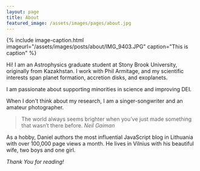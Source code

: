 ```yaml
---
layout: page
title: About
featured_image: /assets/images/pages/about.jpg
---
```


{% include image-caption.html imageurl="/assets/images/posts/about/IMG_9403.JPG" caption="This is caption" %}

Hi! I am an Astrophysics graduate student at Stony Brook University, originally from Kazakhstan. I work with Phil Armitage, and my scientific interests span planet formation, accretion disks, and exoplanets.

I am passionate about supporting minorities in science and improving DEI. 

When I don't think about my research, I am a singer-songwriter and an amateur photographer.


>The world always seems brighter when you’ve just made something that wasn’t there before. <cite>Neil Gaiman</cite>

As a hobby, Daniel authors the most influential JavaScript blog in Lithuania with over 100,000 page views a month. He lives in Vilnius with his beautiful wife, two boys and one girl.

*Thank You for reading!*